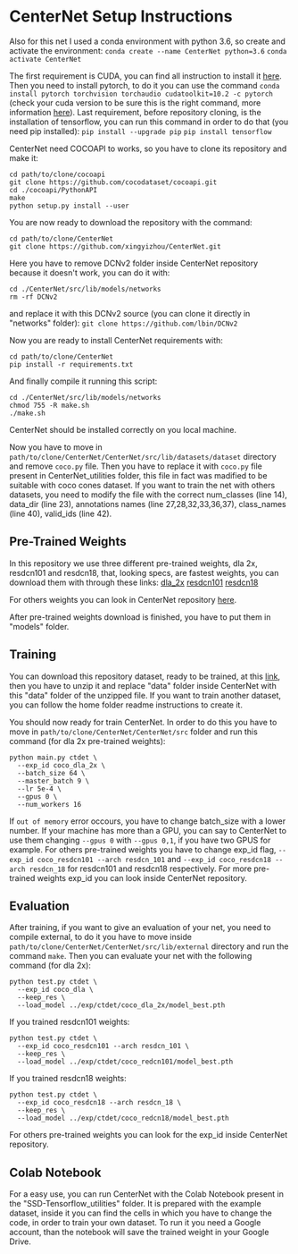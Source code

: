 # CenterNet Setup Instructions

Also for this net I used a conda environment with python 3.6, so create and activate the environment:
`conda create --name CenterNet python=3.6`
`conda activate CenterNet`

The first requirement is CUDA, you can find all instruction to install it [here](https://docs.nvidia.com/cuda/cuda-installation-guide-linux/index.html).
Then you need to install pytorch, to do it you can use the command `conda install pytorch torchvision torchaudio cudatoolkit=10.2 -c pytorch` (check your cuda version to be sure this is the right command, more information [here](https://pytorch.org/get-started/locally/)).
Last requirement, before repository cloning, is the installation of tensorflow, you can run this command in order to do that (you need pip installed):
`pip install --upgrade pip`
`pip install tensorflow`

CenterNet need COCOAPI to works, so you have to clone its repository and make it:
```
cd path/to/clone/cocoapi
git clone https://github.com/cocodataset/cocoapi.git
cd ./cocoapi/PythonAPI
make
python setup.py install --user
```

You are now ready to download the repository with the command:
```
cd path/to/clone/CenterNet
git clone https://github.com/xingyizhou/CenterNet.git
```

Here you have to remove DCNv2 folder inside CenterNet repository because it doesn't work, you can do it with:
```
cd ./CenterNet/src/lib/models/networks
rm -rf DCNv2
```
and replace it with this DCNv2 source (you can clone it directly in "networks" folder):
`git clone https://github.com/lbin/DCNv2`

Now you are ready to install CenterNet requirements with:
```
cd path/to/clone/CenterNet
pip install -r requirements.txt
```

And finally compile it running this script:
```
cd ./CenterNet/src/lib/models/networks
chmod 755 -R make.sh
./make.sh
```

CenterNet should be installed correctly on you local machine.

Now you have to move in `path/to/clone/CenterNet/CenterNet/src/lib/datasets/dataset` directory and remove `coco.py` file. Then you have to replace it with `coco.py` file present in CenterNet_utilities folder, this file in fact was madified to be suitable with coco cones dataset. If you want to train the net with others datasets, you need to modify the file with the correct num_classes (line 14), data_dir (line 23), annotations names (line 27,28,32,33,36,37), class_names (line 40), valid_ids (line 42).

## Pre-Trained Weights

In this repository we use three different pre-trained weights, dla 2x, resdcn101 and resdcn18, that, looking specs, are fastest weights, you can download them with through these links:
[dla_2x](https://drive.google.com/open?id=1pl_-ael8wERdUREEnaIfqOV_VF2bEVRT)
[resdcn101](https://drive.google.com/open?id=1bTJCbAc1szA9lWU-fvVw52lqR3U2TTry)
[resdcn18](https://drive.google.com/open?id=1b-_sjq1Pe_dVxt5SeFmoadMfiPTPZqpz)

For others weights you can look in CenterNet repository [here](https://github.com/xingyizhou/CenterNet).

After pre-trained weights download is finished, you have to put them in "models" folder.

## Training

You can download this repository dataset, ready to be trained, at this [link](https://drive.google.com/file/d/1f1SJ2H50Y_Nr582i2bilm8o-ORXGwz2l/view?usp=sharing), then you have to unzip it and replace "data" folder inside CenterNet with this "data" folder of the unzipped file. If you want to train another dataset, you can follow the home folder readme instructions to create it.

You should now ready for train CenterNet. In order to do this you have to move in `path/to/clone/CenterNet/CenterNet/src` folder and run this command (for dla 2x pre-trained weights):
```
python main.py ctdet \
  --exp_id coco_dla_2x \
  --batch_size 64 \
  --master_batch 9 \
  --lr 5e-4 \
  --gpus 0 \
  --num_workers 16
```
If `out of memory` error occours, you have to change batch_size with a lower number. If your machine has more than a GPU, you can say to CenterNet to use them changing `--gpus 0` with `--gpus 0,1`, if you have two GPUS for example. 
For others pre-trained weights you have to change exp_id flag, `--exp_id coco_resdcn101 --arch resdcn_101` and `--exp_id coco_resdcn18 --arch resdcn_18` for resdcn101 and resdcn18 respectively. For more pre-trained weights exp_id you can look inside CenterNet repository.

## Evaluation

After training, if you want to give an evaluation of your net, you need to compile external, to do it you have to move inside `path/to/clone/CenterNet/CenterNet/src/lib/external` directory and run the command `make`. Then you can evaluate your net with the following command (for dla 2x):
```
python test.py ctdet \
  --exp_id coco_dla \
  --keep_res \
  --load_model ../exp/ctdet/coco_dla_2x/model_best.pth
```
If you trained resdcn101 weights:
```
python test.py ctdet \
  --exp_id coco_resdcn101 --arch resdcn_101 \
  --keep_res \
  --load_model ../exp/ctdet/coco_redcn101/model_best.pth
```
If you trained resdcn18 weights:
```
python test.py ctdet \
  --exp_id coco_resdcn18 --arch resdcn_18 \
  --keep_res \
  --load_model ../exp/ctdet/coco_redcn18/model_best.pth
```
For others pre-trained weights you can look for the exp_id inside CenterNet repository.

## Colab Notebook
For a easy use, you can run CenterNet with the Colab Notebook present in the "SSD-Tensorflow_utilities" folder. It is prepared with the example dataset, inside it you can find the cells in which you have to change the code, in order to train your own dataset. To run it you need a Google account, than the notebook will save the trained weight in your Google Drive.
